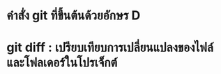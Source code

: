 # คำสั่ง git ที่ขึ้นต้นด้วยอักษร D
# git diff : เปรียบเทียบการเปลี่ยนแปลงของไฟล์และโฟลเดอร์ในโปรเจ็กต์ 
